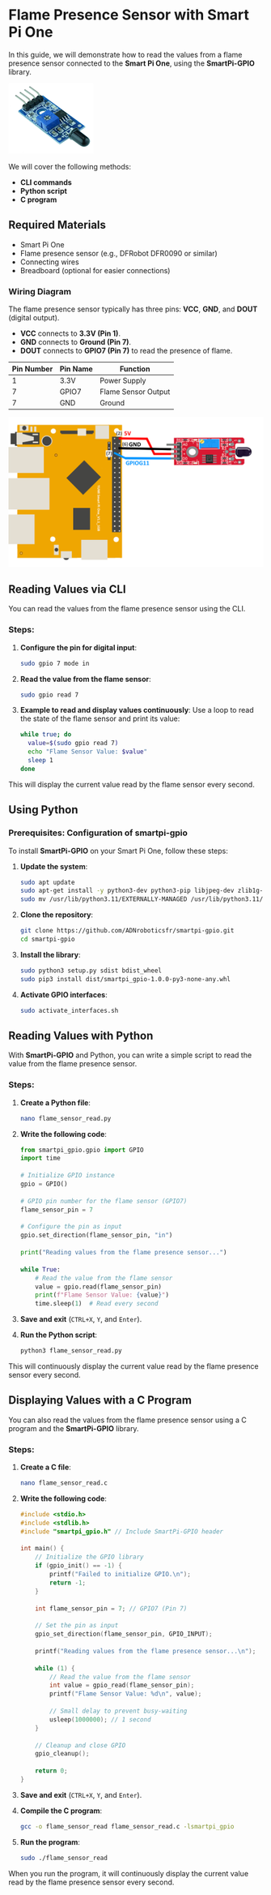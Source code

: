 # Flame Presence Sensor with Smart Pi One

In this guide, we will demonstrate how to read the values from a flame presence sensor connected to the **Smart Pi One**, using the **SmartPi-GPIO** library.

![Smart Pi One - Flame Presence Sensor](../../../img/SmartPi/Sensors&Modules/SmartPi_Flame_Sensor_Control/SmartPi_Flame_Sensor_Control_1.png)

We will cover the following methods:
- **CLI commands**
- **Python script**
- **C program**

## Required Materials

- Smart Pi One
- Flame presence sensor (e.g., DFRobot DFR0090 or similar)
- Connecting wires
- Breadboard (optional for easier connections)

### Wiring Diagram

The flame presence sensor typically has three pins: **VCC**, **GND**, and **DOUT** (digital output).

- **VCC** connects to **3.3V (Pin 1)**.
- **GND** connects to **Ground (Pin 7)**.
- **DOUT** connects to **GPIO7 (Pin 7)** to read the presence of flame.

| **Pin Number** | **Pin Name**          | **Function**          |
|----------------|-----------------------|-----------------------|
| 1              | 3.3V                  | Power Supply          |
| 7              | GPIO7                 | Flame Sensor Output    |
| 7              | GND                   | Ground                |

<img src="../../../img/SmartPi/Sensors&Modules/SmartPi_Flame_Sensor_Control/SmartPi_Flame_Sensor_Control_2.png" width="520" alt="Flame Sensor Wiring Diagram">

## Reading Values via CLI

You can read the values from the flame presence sensor using the CLI.

### Steps:

1. **Configure the pin for digital input**:
   ```bash
   sudo gpio 7 mode in
   ```

2. **Read the value from the flame sensor**:
   ```bash
   sudo gpio read 7
   ```

3. **Example to read and display values continuously**:
   Use a loop to read the state of the flame sensor and print its value:
   ```bash
   while true; do
     value=$(sudo gpio read 7)
     echo "Flame Sensor Value: $value"
     sleep 1
   done
   ```

This will display the current value read by the flame sensor every second.

## Using Python

### Prerequisites: Configuration of smartpi-gpio

To install **SmartPi-GPIO** on your Smart Pi One, follow these steps:

1. **Update the system**:
   ```bash
   sudo apt update 
   sudo apt-get install -y python3-dev python3-pip libjpeg-dev zlib1g-dev libtiff-dev
   sudo mv /usr/lib/python3.11/EXTERNALLY-MANAGED /usr/lib/python3.11/EXTERNALLY-MANAGED.old
   ```

2. **Clone the repository**:
   ```bash
   git clone https://github.com/ADNroboticsfr/smartpi-gpio.git
   cd smartpi-gpio
   ```

3. **Install the library**:
   ```bash
   sudo python3 setup.py sdist bdist_wheel
   sudo pip3 install dist/smartpi_gpio-1.0.0-py3-none-any.whl
   ```

4. **Activate GPIO interfaces**:
   ```bash
   sudo activate_interfaces.sh
   ```

## Reading Values with Python

With **SmartPi-GPIO** and Python, you can write a simple script to read the value from the flame presence sensor.

### Steps:

1. **Create a Python file**:
   ```bash
   nano flame_sensor_read.py
   ```

2. **Write the following code**:

   ```python
   from smartpi_gpio.gpio import GPIO
   import time

   # Initialize GPIO instance
   gpio = GPIO()

   # GPIO pin number for the flame sensor (GPIO7)
   flame_sensor_pin = 7

   # Configure the pin as input
   gpio.set_direction(flame_sensor_pin, "in")

   print("Reading values from the flame presence sensor...")

   while True:
       # Read the value from the flame sensor
       value = gpio.read(flame_sensor_pin)
       print(f"Flame Sensor Value: {value}")
       time.sleep(1)  # Read every second
   ```

3. **Save and exit** (`CTRL+X`, `Y`, and `Enter`).

4. **Run the Python script**:
   ```bash
   python3 flame_sensor_read.py
   ```

This will continuously display the current value read by the flame presence sensor every second.

## Displaying Values with a C Program

You can also read the values from the flame presence sensor using a C program and the **SmartPi-GPIO** library.

### Steps:

1. **Create a C file**:
   ```bash
   nano flame_sensor_read.c
   ```

2. **Write the following code**:

   ```c
   #include <stdio.h>
   #include <stdlib.h>
   #include "smartpi_gpio.h" // Include SmartPi-GPIO header

   int main() {
       // Initialize the GPIO library
       if (gpio_init() == -1) {
           printf("Failed to initialize GPIO.\n");
           return -1;
       }

       int flame_sensor_pin = 7; // GPIO7 (Pin 7)

       // Set the pin as input
       gpio_set_direction(flame_sensor_pin, GPIO_INPUT);

       printf("Reading values from the flame presence sensor...\n");

       while (1) {
           // Read the value from the flame sensor
           int value = gpio_read(flame_sensor_pin);
           printf("Flame Sensor Value: %d\n", value);

           // Small delay to prevent busy-waiting
           usleep(1000000); // 1 second
       }

       // Cleanup and close GPIO
       gpio_cleanup();

       return 0;
   }
   ```

3. **Save and exit** (`CTRL+X`, `Y`, and `Enter`).

4. **Compile the C program**:
   ```bash
   gcc -o flame_sensor_read flame_sensor_read.c -lsmartpi_gpio
   ```

5. **Run the program**:
   ```bash
   sudo ./flame_sensor_read
   ```

When you run the program, it will continuously display the current value read by the flame presence sensor every second.
